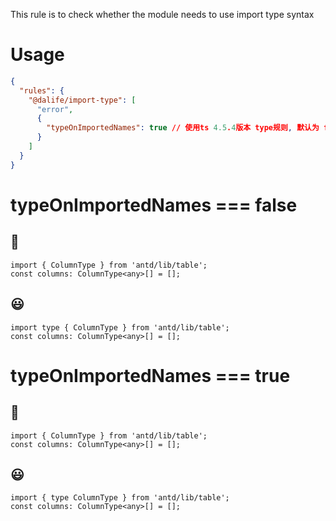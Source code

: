 This rule is to check whether the module needs to use import type syntax


# Usage
```json
{
  "rules": {
    "@dalife/import-type": [
      "error",
      {
        "typeOnImportedNames": true // 使用ts 4.5.4版本 type规则, 默认为 false
      }
    ]
  }
}
```

# typeOnImportedNames === false
## 👿
```tsx
import { ColumnType } from 'antd/lib/table';
const columns: ColumnType<any>[] = [];
```

## 😃
```tsx
import type { ColumnType } from 'antd/lib/table';
const columns: ColumnType<any>[] = [];
```

# typeOnImportedNames === true
## 👿
```tsx
import { ColumnType } from 'antd/lib/table';
const columns: ColumnType<any>[] = [];
```

## 😃
```tsx
import { type ColumnType } from 'antd/lib/table';
const columns: ColumnType<any>[] = [];
```